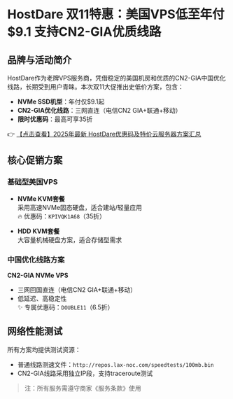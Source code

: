 # HostDare 双11特惠：美国VPS低至年付$9.1 支持CN2-GIA优质线路

## 品牌与活动简介

HostDare作为老牌VPS服务商，凭借稳定的美国机房和优质的CN2-GIA中国优化线路，长期受到用户青睐。本次双11大促推出史低价方案，包含：

- **NVMe SSD机型**：年付仅$9.1起
- **CN2-GIA优化线路**：三网直连（电信CN2 GIA+联通+移动）
- **限时优惠码**：最高可享35折

👉 [【点击查看】2025年最新 HostDare优惠码及特价云服务器方案汇总](https://bit.ly/hostdare)

## 核心促销方案

### 基础型美国VPS
- **NVMe KVM套餐**  
  采用高速NVMe固态硬盘，适合建站/轻量应用  
  🔥 优惠码：`KPIVQK1A68`（35折）

- **HDD KVM套餐**  
  大容量机械硬盘方案，适合存储型需求

### 中国优化线路方案
**CN2-GIA NVMe VPS**  
- 三网回国直连（电信CN2 GIA+联通+移动）
- 低延迟、高稳定性  
  ✨ 专属优惠码：`DOUBLE11`（6.5折）

## 网络性能测试
所有方案均提供测试资源：
- 普通线路测速文件：`http://repos.lax-noc.com/speedtests/100mb.bin`
- CN2-GIA线路采用独立IP段，支持traceroute测试

> 注：所有服务需遵守商家《服务条款》使用